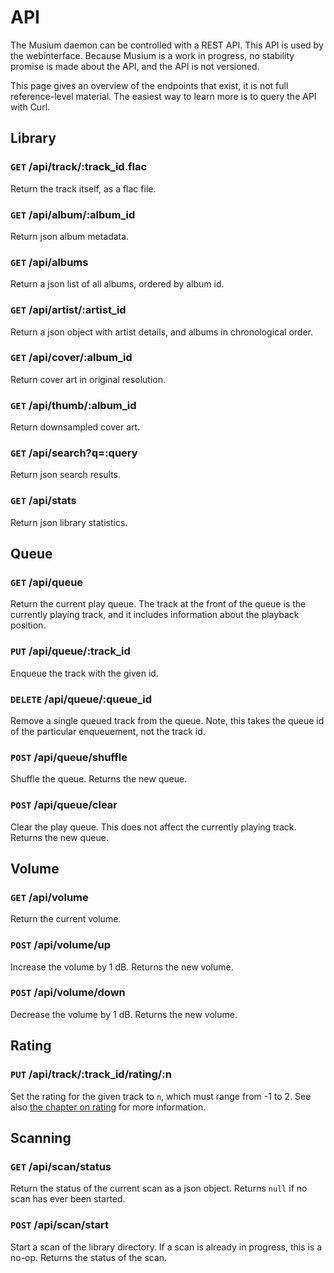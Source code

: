 # API

The Musium daemon can be controlled with a <abbr>REST</abbr> <abbr>API</abbr>.
This <abbr>API</abbr> is used by the webinterface. Because Musium is a work in
progress, no stability promise is made about the <abbr>API</abbr>, and the
<abbr>API</abbr> is not versioned.

This page gives an overview of the endpoints that exist, it is not full
reference-level material. The easiest way to learn more is to query the
<abbr>API</abbr> with Curl.

## Library

### `GET` /api/track/:track_id.flac
Return the track itself, as a flac file.

### `GET` /api/album/:album_id
Return json album metadata.

### `GET` /api/albums
Return a json list of all albums, ordered by album id.

### `GET` /api/artist/:artist_id
Return a json object with artist details, and albums in chronological order.

### `GET` /api/cover/:album_id
Return cover art in original resolution.

### `GET` /api/thumb/:album_id
Return downsampled cover art.

### `GET` /api/search?q=:query
Return json search results.

### `GET` /api/stats
Return json library statistics.

## Queue

### `GET` /api/queue
Return the current play queue. The track at the front of the queue is the
currently playing track, and it includes information about the playback
position.

### `PUT` /api/queue/:track_id
Enqueue the track with the given id.

### `DELETE` /api/queue/:queue_id
Remove a single queued track from the queue. Note, this takes the queue id of
the particular enqueuement, not the track id.

### `POST` /api/queue/shuffle
Shuffle the queue. Returns the new queue.

### `POST` /api/queue/clear
Clear the play queue. This does not affect the currently playing track. Returns
the new queue.

## Volume

### `GET` /api/volume
Return the current volume.

### `POST` /api/volume/up
Increase the volume by 1 dB. Returns the new volume.

### `POST` /api/volume/down
Decrease the volume by 1 dB. Returns the new volume.

## Rating

### `PUT` /api/track/:track_id/rating/:n
Set the rating for the given track to `n`, which must range from -1 to 2. See
also [the chapter on rating](rating.md) for more information.

## Scanning

### `GET` /api/scan/status
Return the status of the current scan as a json object. Returns `null` if no
scan has ever been started.

### `POST` /api/scan/start
Start a scan of the library directory. If a scan is already in progress, this is
a no-op. Returns the status of the scan.
